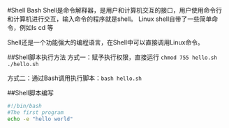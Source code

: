 #Shell Bash
Shell是命令解释器，是用户和计算机交互的接口，用户使用命令行和计算机进行交互，输入命令的程序就是shell。
Linux shell自带了一些简单命令，例如ls cd 等

Shell还是一个功能强大的编程语言，在Shell中可以直接调用Linux命令。


##Shell脚本执行方法
方式一：赋予执行权限，直接运行
`chmod 755 hello.sh`
`./hello.sh`

方式二：通过Bash调用执行脚本：`bash hello.sh`


##Shell脚本编写

``` sh
#!/bin/bash
#The first program
echo -e "hello world"
```
